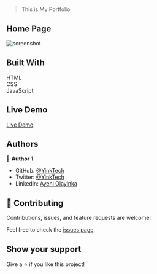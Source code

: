 # 
> This is My Portfolio

## Home Page
![screenshot](./src/assets/screenshot.png)

## Built With 
HTML <br> CSS <br> JavaScript

## Live Demo

[Live Demo](https://yinktech.github.io/Coins-Marketplace/)

## Authors

👤 **Author 1**

- GitHub: [@YinkTech](https://github.com/yinktech)
- Twitter: [@YinkTech](https://twitter.com/yink_tech)
- LinkedIn: [Ayeni Olayinka](https://www.linkedin.com/in/yinktech/)

## 🤝 Contributing
Contributions, issues, and feature requests are welcome!

Feel free to check the [issues page](https://github.com/YinkTech/Coins-Marketplace/issues).

## Show your support

Give a ⭐️ if you like this project!

